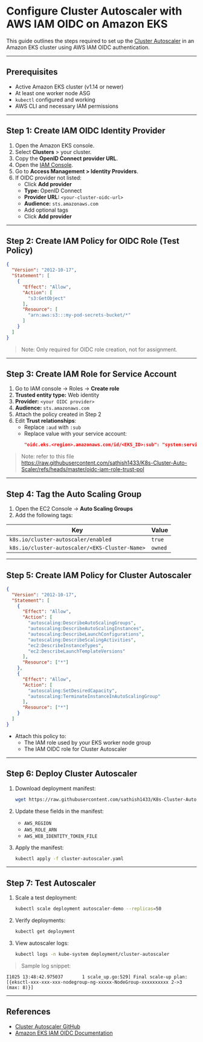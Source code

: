 # Configure Cluster Autoscaler with AWS IAM OIDC on Amazon EKS

This guide outlines the steps required to set up the [Cluster Autoscaler](https://github.com/kubernetes/autoscaler) in an Amazon EKS cluster using AWS IAM OIDC authentication.

---

## Prerequisites

- Active Amazon EKS cluster (v1.14 or newer)
- At least one worker node ASG
- `kubectl` configured and working
- AWS CLI and necessary IAM permissions

---

## Step 1: Create IAM OIDC Identity Provider

1. Open the Amazon EKS console.
2. Select **Clusters** > your cluster.
3. Copy the **OpenID Connect provider URL**.
4. Open the [IAM Console](https://console.aws.amazon.com/iam/).
5. Go to **Access Management > Identity Providers**.
6. If OIDC provider not listed:
   - Click **Add provider**
   - **Type:** OpenID Connect
   - **Provider URL:** `<your-cluster-oidc-url>`
   - **Audience:** `sts.amazonaws.com`
   - Add optional tags
   - Click **Add provider**

---

## Step 2: Create IAM Policy for OIDC Role (Test Policy)

```json
{
  "Version": "2012-10-17",
  "Statement": [
    {
      "Effect": "Allow",
      "Action": [
        "s3:GetObject"
      ],
      "Resource": [
        "arn:aws:s3:::my-pod-secrets-bucket/*"
      ]
    }
  ]
}
```

> Note: Only required for OIDC role creation, not for assignment.

---

## Step 3: Create IAM Role for Service Account

1. Go to IAM console → Roles → **Create role**
2. **Trusted entity type:** Web identity
3. **Provider:** `<your OIDC provider>`
4. **Audience:** `sts.amazonaws.com`
5. Attach the policy created in Step 2
6. Edit **Trust relationships**:
   - Replace `:aud` with `:sub`
   - Replace value with your service account:
     ```json
     "oidc.eks.<region>.amazonaws.com/id/<EKS_ID>:sub": "system:serviceaccount:kube-system:cluster-autoscaler"

     ```
> Note: refer to this file  https://raw.githubusercontent.com/sathish1433/K8s-Cluster-Auto-Scaler/refs/heads/master/oidc-iam-role-trust-pol
---

## Step 4: Tag the Auto Scaling Group

1. Open the EC2 Console → **Auto Scaling Groups**
2. Add the following tags:

| Key                                               | Value |
|----------------------------------------------------|--------|
| `k8s.io/cluster-autoscaler/enabled`                | `true` |
| `k8s.io/cluster-autoscaler/<EKS-Cluster-Name>`     | `owned` |

---

## Step 5: Create IAM Policy for Cluster Autoscaler

```json
{
  "Version": "2012-10-17",
  "Statement": [
    {
      "Effect": "Allow",
      "Action": [
        "autoscaling:DescribeAutoScalingGroups",
        "autoscaling:DescribeAutoScalingInstances",
        "autoscaling:DescribeLaunchConfigurations",
        "autoscaling:DescribeScalingActivities",
        "ec2:DescribeInstanceTypes",
        "ec2:DescribeLaunchTemplateVersions"
      ],
      "Resource": ["*"]
    },
    {
      "Effect": "Allow",
      "Action": [
        "autoscaling:SetDesiredCapacity",
        "autoscaling:TerminateInstanceInAutoScalingGroup"
      ],
      "Resource": ["*"]
    }
  ]
}
```

- Attach this policy to:
  - The IAM role used by your EKS worker node group
  - The IAM OIDC role for Cluster Autoscaler

---

## Step 6: Deploy Cluster Autoscaler

1. Download deployment manifest:
   ```sh
   wget https://raw.githubusercontent.com/sathish1433/K8s-Cluster-Auto-Scaler/refs/heads/master/cluster-autoscaler.yml
   ```

2. Update these fields in the manifest:
   - `AWS_REGION`
   - `AWS_ROLE_ARN`
   - `AWS_WEB_IDENTITY_TOKEN_FILE`

3. Apply the manifest:
   ```sh
   kubectl apply -f cluster-autoscaler.yaml
   ```

---

## Step 7: Test Autoscaler

1. Scale a test deployment:
   ```sh
   kubectl scale deployment autoscaler-demo --replicas=50
   ```

2. Verify deployments:
   ```sh
   kubectl get deployment
   ```

3. View autoscaler logs:
   ```sh
   kubectl logs -n kube-system deployment/cluster-autoscaler
   ```

> Sample log snippet:
```
I1025 13:48:42.975037       1 scale_up.go:529] Final scale-up plan: [{eksctl-xxx-xxx-xxx-nodegroup-ng-xxxxx-NodeGroup-xxxxxxxxxx 2->3 (max: 8)}]
```

---

## References

- [Cluster Autoscaler GitHub](https://github.com/kubernetes/autoscaler/tree/master/cluster-autoscaler)
- [Amazon EKS IAM OIDC Documentation](https://github.com/kubernetes/autoscaler/blob/master/cluster-autoscaler/cloudprovider/aws/CA_with_AWS_IAM_OIDC.md#the-following-is-an-example-to-make-use-of-the-aws-iam-oidc-with-the-cluster-autoscaler-in-an-eks-cluster)
